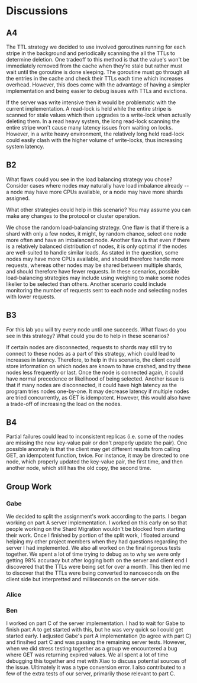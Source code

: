 # Discussions

## A4

The TTL strategy we decided to use involved goroutines running for each stripe in the background and periodically scanning the all the TTLs to determine deletion. One tradeoff to this method is that the value's won't be immediately removed from the cache when they're stale but rather must wait until the goroutine is done sleeping. The goroutine must go through all the entries in the cache and check their TTLs each time which increases overhead. However, this does come with the advantage of having a simpler implementation and being easier to debug issues with TTLs and evictions.

If the server was write intensive then it would be problematic with the current implementation. A read-lock is held while the entire stripe is scanned for stale values which then upgrades to a write-lock when actually deleting them. In a read heavy system, the long read-lock scanning the entire stripe won't cause many latency issues from waiting on locks. However, in a write heavy environment, the relatively long held read-lock could easily clash with the higher volume of write-locks, thus increasing system latency.

## B2
What flaws could you see in the load balancing strategy you chose? Consider cases where nodes may naturally have load imbalance already -- a node may have more CPUs available, or a node may have more shards assigned.

What other strategies could help in this scenario? You may assume you can make any changes to the protocol or cluster operation.

We chose the random load-balancing strategy. One flaw is that if there is a shard with only a few nodes, it might, by random chance, select one node more often and have an imbalanced node. Another flaw is that even if there is a relatively balanced distribution of nodes, it is only optimal if the nodes are well-suited to handle similar loads. As stated in the question, some nodes may have more CPUs available, and should therefore handle more requests, whereas other nodes may be shared between multiple shards, and should therefore have fewer requests. In these scenarios, possible load-balancing strategies may include using weighing to make some nodes likelier to be selected than others. Another scenario could include monitoring the number of requests sent to each node and selecting nodes with lower requests.

## B3
For this lab you will try every node until one succeeds. What flaws do you see in this strategy? What could you do to help in these scenarios?

If certain nodes are disconnected, requests to shards may still try to connect to these nodes as a part of this strategy, which could lead to increases in latency. Therefore, to help in this scenario, the client could store information on which nodes are known to have crashed, and try these nodes less frequently or last. Once the node is connected again, it could have normal precedence or likelihood of being selected. Another issue is that if many nodes are disconnected, it could have high latency as the program tries nodes one-by-one. It may decrease latency if multiple nodes are tried concurrently, as GET is idempotent. However, this would also have a trade-off of increasing the load on the nodes.

## B4
Partial failures could lead to inconsistent replicas (i.e. some of the nodes are missing the new key-value pair or don't properly update the pair). One possible anomaly is that the client may get different results from calling GET, an idempotent function, twice. For instance, it may be directed to one node, which properly updated the key-value pair, the first time, and then another node, which still has the old copy, the second time.

## Group Work

### Gabe
We decided to split the assignment's work according to the parts. I began working on part A server implementation. I worked on this early on so that people working on the Shard Migration wouldn't be blocked from starting their work. Once I finished by portion of the split work, I floated around helping my other project members when they had questions regarding the server I had implemented. We also all worked on the final rigorous tests together. We spent a lot of time trying to debug as to why we were only getting 98% accuracy but after logging both on the server and client end I discovered that the TTLs were being set for over a month. This then led me to discover that the TTLs were being converted to nanoseconds on the client side but interpretted and milliseconds on the server side.

### Alice

### Ben
I worked on part C of the server implementation. I had to wait for Gabe to finish part A to get started with this, but he was very quick so I could get started early. I adjusted Gabe's part A implementation (to agree with part C) and finsihed part C and was passing the remaining server tests. However, when we did stress testing together as a group we encountered a bug where GET was returning expired values. We all spent a lot of time debugging this together and met with Xiao to discuss potential sources of the issue. Ultimately it was a type conversion error. I also contributed to a few of the extra tests of our server, primarily those relevant to part C.